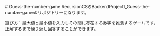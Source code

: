  # Guess-the-number-game
RecursionCSのBackendProject1_Guess-the-number-gameのリポジトリーになります。

遊び方：最大値と最小値を入力しその間に存在する数字を推測するゲームです。正解するまで繰り返し回答することができます。
 
 
